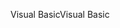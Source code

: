<span data-ttu-id="b93e3-101">Visual Basic</span><span class="sxs-lookup"><span data-stu-id="b93e3-101">Visual Basic</span></span>
